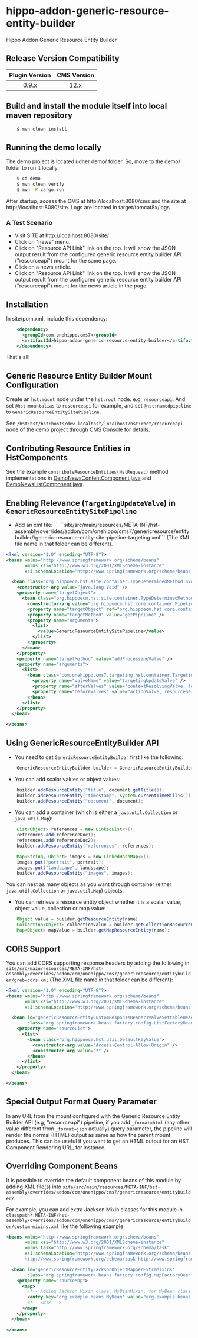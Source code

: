# hippo-addon-generic-resource-entity-builder

Hippo Addon Generic Resource Entity Builder

## Release Version Compatibility

| Plugin Version | CMS Version  |
|:--------------:|:------------:|
| 0.9.x          | 12.x         |

## Build and install the module itself into local maven repository

```bash
    $ mvn clean install
```

## Running the demo locally

The demo project is located udner demo/ folder. So, move to the demo/ folder to run it locally.

```bash
    $ cd demo
    $ mvn clean verify
    $ mvn -P cargo.run
```

After startup, access the CMS at http://localhost:8080/cms and the site at http://localhost:8080/site.
Logs are located in target/tomcat8x/logs

### A Test Scenario

- Visit SITE at http://localhost:8080/site/
- Click on "news" menu.
- Click on "Resource API Link" link on the top. It will show the JSON output result from the configured
  generic resource entity builder API ("resourceapi") mount for the same page.
- Click on a news article.
- Click on "Resource API Link" link on the top. It will show the JSON output result from the configured
  generic resource entity builder API ("resourceapi") mount for the news article in the page.

## Installation

In site/pom.xml, include this dependency:

```xml
    <dependency>
      <groupId>com.onehippo.cms7</groupId>
      <artifactId>hippo-addon-generic-resource-entity-builder</artifactId>
    </dependency>

```

That's all!

## Generic Resource Entity Builder Mount Configuration

Create an ```hst:mount``` node under the ```hst:root``` node. e.g, ```resourceapi```.
And set ```@hst:mountalias``` to ```resourceapi``` for example, and set ```@hst:namedpipeline``` to ```GenericResourceEntitySitePipeline```.

See ```/hst:hst/hst:hosts/dev-localhost/localhost/hst:root/resourceapi``` node of the demo project through CMS Console for details.

## Contributing Resource Entities in HstComponents

See the example ```contributeResourceEntities(HstRequest)``` method implementations in
[DemoNewsContentComponent.java](demo/site/src/main/java/com/onehippo/cms7/genericresource/entitybuilder/demo/components/DemoNewsContentComponent.java) and
[DemoNewsListComponent.java](demo/site/src/main/java/com/onehippo/cms7/genericresource/entitybuilder/demo/components/DemoNewsListComponent.java).

## Enabling Relevance (```TargetingUpdateValve```) in ```GenericResourceEntitySitePipeline```

- Add an xml file: ``````site/src/main/resources/META-INF/hst-assembly/overrides/addon/com/onehippo/cms7/genericresource/entitybuilder//generic-resource-entity-site-pipeline-targeting.xml``` (The XML file name in that folder can be different).

```xml
<?xml version="1.0" encoding="UTF-8"?>
<beans xmlns="http://www.springframework.org/schema/beans"
       xmlns:xsi="http://www.w3.org/2001/XMLSchema-instance"
       xsi:schemaLocation="http://www.springframework.org/schema/beans http://www.springframework.org/schema/beans/spring-beans-4.1.xsd">

  <bean class="org.hippoecm.hst.site.container.TypeDeterminedMethodInvokingFactoryBean">
    <constructor-arg value="java.lang.Void" />
    <property name="targetObject">
      <bean class="org.hippoecm.hst.site.container.TypeDeterminedMethodInvokingFactoryBean">
        <constructor-arg value="org.hippoecm.hst.core.container.Pipeline" />
        <property name="targetObject" ref="org.hippoecm.hst.core.container.Pipelines" />
        <property name="targetMethod" value="getPipeline" />
        <property name="arguments">
          <list>
            <value>GenericResourceEntitySitePipeline</value>
          </list>
        </property>
      </bean>
    </property>
    <property name="targetMethod" value="addProcessingValve" />
    <property name="arguments">
      <list>
        <bean class="com.onehippo.cms7.targeting.hst.container.TargetingUpdateValve">
          <property name="valveName" value="targetingUpdateValve" />
          <property name="afterValves" value="contextResolvingValve, localizationValve" />
          <property name="beforeValves" value="actionValve, resourceServingValve" />
        </bean>
      </list>
    </property>
  </bean>

</beans>
```


## Using GenericResourceEntityBuilder API

- You need to get ```GenericResourceEntityBuilder``` first like the following:
```java
    GenericResourceEntityBuilder builder = GenericResourceEntityBuilder.get(RequestContextProvider.get());
```

- You can add scalar values or object values:

```java
    builder.addResourceEntity("title", document.getTitle());
    builder.addResourceEntity("timestamp", System.currentTimeMillis());
    builder.addResourceEntity("document", document);
```

- You can add a container (which is either a ```java.util.Collection``` or ```java.util.Map```):

```java
    List<Object> references = new LinkedList<>();
    references.add(referenceDoc1);
    references.add(referenceDoc2);
    builder.addResourceEntity("references", references);

    Map<String, Object> images = new LinkedHashMap<>();
    images.put("portrait", portrait);
    images.put("landscape", landscape);
    builder.addResourceEntity("images", images);
```

You can nest as many objects as you want through container (either ```java.util.Collection``` or ```java.util.Map```) objects.

- You can retrieve a resource entity object whether it is a scalar value, object value, collection or map value:

```java
    Object value = builder.getResourceEntity(name)
    Collection<Object> collectionValue = builder.getCollectionResourceEntity(name);
    Map<Object> mapValue = builder.getMapResourceEntity(name);
 ```

## CORS Support

You can add CORS supporting response headers by adding the following in ```site/src/main/resources/META-INF/hst-assembly/overrides/addon/com/onehippo/cms7/genericresource/entitybuilder/greb-cors.xml``` (The XML file name in that folder can be different):

```xml
<?xml version="1.0" encoding="UTF-8"?>
<beans xmlns="http://www.springframework.org/schema/beans"
       xmlns:xsi="http://www.w3.org/2001/XMLSchema-instance"
       xsi:schemaLocation="http://www.springframework.org/schema/beans http://www.springframework.org/schema/beans/spring-beans-4.1.xsd">

  <bean id="genericResourceEntityCustomResponseHeadersValveSettableHeaders"
        class="org.springframework.beans.factory.config.ListFactoryBean">
    <property name="sourceList">
      <list>
        <bean class="org.hippoecm.hst.util.DefaultKeyValue">
          <constructor-arg value="Access-Control-Allow-Origin" />
          <constructor-arg value="*" />
        </bean>
      </list>
    </property>
  </bean>

</beans>
```


## Special Output Format Query Parameter

In any URL from the mount configured with the Generic Resource Entity Builder API (e.g, "resourceapi") pipeline,
if you add ```_format=html``` (any other value different from ```_format=json``` actually) query parameter, the pipeline will render the normal
(HTML) output as same as how the parent mount produces.
This can be useful if you want to get an HTML output for an HST Component Rendering URL, for instance.

## Overriding Component Beans

It is possible to override the default component beans of this module by adding XML file(s) into
```site/src/main/resources/META-INF/hst-assembly/overrides/addon/com/onehippo/cms7/genericresource/entitybuilder/```.

For example, you can add extra Jackson Mixin classes for this module
in ```classpath*:META-INF/hst-assembly/overrides/addon/com/onehippo/cms7/genericresource/entitybuilder/custom-mixins.xml``` like the following example:

```xml
<beans xmlns="http://www.springframework.org/schema/beans"
       xmlns:xsi="http://www.w3.org/2001/XMLSchema-instance"
       xmlns:task="http://www.springframework.org/schema/task"
       xsi:schemaLocation="http://www.springframework.org/schema/beans http://www.springframework.org/schema/beans/spring-beans-4.1.xsd
       http://www.springframework.org/schema/task http://www.springframework.org/schema/task/spring-task-4.1.xsd">

  <bean id="genericResourceEntityJacksonObjectMapperExtraMixins"
        class="org.springframework.beans.factory.config.MapFactoryBean">
    <property name="sourceMap">
      <map>
        <!-- Adding Jackson Mixin class, MyBeanMixin, for MyBean class type. -->
        <entry key="org.example.beans.MyBean" value="org.example.beans.jackson.MyBeanMixin" />
        <!-- SNIP -->
      </map>
    </property>
  </bean>

</beans>
```


